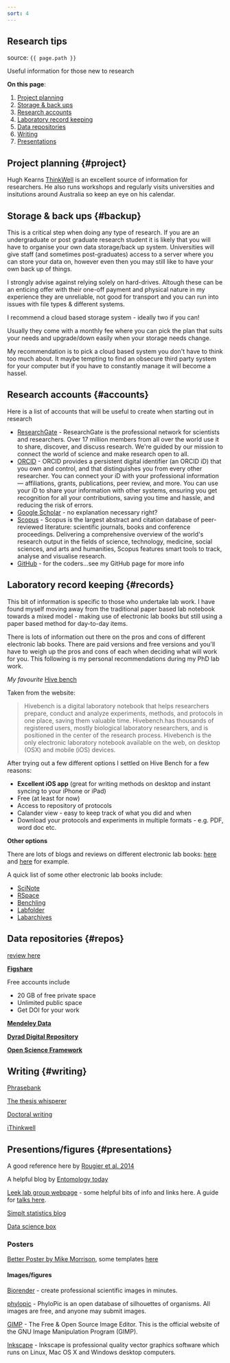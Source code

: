 ```yaml
---
sort: 4
---
```


## Research tips

source: `{{ page.path }}`

<span class="badge badge-info">Useful information for those new to research</span>

**On this page**:

1. [Project planning](#example)
2. [Storage & back ups](#backup)
3. [Research accounts](#accounts)
4. [Laboratory record keeping](#records)
5. [Data repositories](#repos)
6. [Writing](#writing)
7. [Presentations](#presentations)

## Project planning {#project}

Hugh Kearns [ThinkWell](https://www.ithinkwell.com.au/hugh-kearns) is an excellent source of information for researchers. He also runs workshops and regularly visits universities and insitutions around Australia so keep an eye on his calendar.


## Storage & back ups {#backup}

This is a critical step when doing any type of research.
If you are an undergraduate or post graduate research student it is likely that you will have to organise your own data storage/back up system. Universities will give staff (and sometimes post-graduates) access to a server where you can store your data on, however even then you may still like to have your own back up of things.

I strongly advise against relying solely on hard-drives. Altough these can be an enticing offer with their one-off payment and physical nature in my experience they are unreliable, not good for transport and you can run into issues with file types & different systems.

I recommend a cloud based storage system - ideally two if you can!

Usually they come with a monthly fee where you can pick the plan that suits your needs and upgrade/down easily when your storage needs change.

My recommendation is to pick a cloud based system you don't have to think too much about. It maybe tempting to find an obsecure third party system for your computer but if you have to constantly manage it will become a hassel.

## Research accounts {#accounts}

Here is a list of accounts that will be useful to create when starting out in research

* [ResearchGate](https://www.researchgate.net/) - ResearchGate is the professional network for scientists and researchers. Over 17 million members from all over the world use it to share, discover, and discuss research. We're guided by our mission to connect the world of science and make research open to all.
* [ORCID](https://orcid.org/) - ORCID provides a persistent digital identifier (an ORCID iD) that you own and control, and that distinguishes you from every other researcher. You can connect your iD with your professional information — affiliations, grants, publications, peer review, and more. You can use your iD to share your information with other systems, ensuring you get recognition for all your contributions, saving you time and hassle, and reducing the risk of errors.
* [Google Scholar](http://scholar.google.com/) - no explanation necessary right?
* [Scopus](https://www.scopus.com/home.uri) - Scopus is the largest abstract and citation database of peer-reviewed literature: scientific journals, books and conference proceedings. Delivering a comprehensive overview of the world's research output in the fields of science, technology, medicine, social sciences, and arts and humanities, Scopus features smart tools to track, analyse and visualise research.
* [GitHub](https://github.com/) - for the coders...see my GitHub page for more info

## Laboratory record keeping {#records}

This bit of information is specific to those who undertake lab work. I have found myself moving away from the traditional paper based lab notebook towards a mixed model - making use of electronic lab books but still using a paper based method for day-to-day items.

There is lots of information out there on the pros and cons of different electronic lab books. There are paid versions and free versions and you'll have to weigh up the pros and cons of each when deciding what will work for you. This following is my personal recommendations during my PhD lab work.

*My favourite*
[Hive bench](https://www.hivebench.com/)

Taken from the website:

> Hivebench is a digital laboratory notebook that helps researchers prepare, conduct and analyze experiments, methods, and protocols in one place, saving them valuable time. Hivebench.has thousands of registered users, mostly biological laboratory researchers, and is positioned in the center of the research process. Hivebench is the only electronic laboratory notebook available on the web, on desktop (OSX) and mobile (iOS) devices.

After trying out a few different options I settled on Hive Bench for a few reasons:

* **Excellent iOS app** (great for writing methods on desktop and instant syncing to your iPhone or iPad)
* Free (at least for now)
* Access to repository of protocols
* Calander view - easy to keep track of what you did and when
* Download your protocols and experiments in multiple formats - e.g. PDF, word doc etc.

**Other options**

There are lots of blogs and reviews on different electronic lab books: [here](https://splice-bio.com/the-7-best-electronic-lab-notebooks-eln-for-your-research/) and [here](https://www.labsexplorer.com/c/2019-review-of-the-best-electronic-laboratory-notebooks_197) for example.

A quick list of some other electronic lab books include:

* [SciNote](https://www.scinote.net/)
* [RSpace](https://www.researchspace.com/)
* [Benchling](https://www.benchling.com/)
* [Labfolder](https://www.labfolder.com/)
* [Labarchives](https://www.labarchives.com/)


## Data repositories {#repos}

[review here](https://www.teamscopeapp.com/blog/6-repositories-to-share-your-research-data)

**[Figshare](https://figshare.com/features)**

Free accounts include

* 20 GB of free private space
* Unlimited public space
* Get DOI for your work

**[Mendeley Data](https://data.mendeley.com/)**

**[Dyrad Digital Repository](http://datadryad.org/)**

**[Open Science Framework](http://osf.io/)**

## Writing {#writing}


[Phrasebank](http://www.phrasebank.manchester.ac.uk/)

[The thesis whisperer](https://thesiswhisperer.com/)

[Doctoral writing](https://doctoralwriting.wordpress.com/)

[iThinkwell](https://www.ithinkwell.com.au/)

## Presentions/figures {#presentations}

A good reference here by [Rougier et al. 2014](https://journals.plos.org/ploscompbiol/article?id=10.1371/journal.pcbi.1003833)

A helpful blog by [Entomology today](https://entomologytoday.org/2020/04/29/making-great-scientific-figures-tips-for-entomology-students/)


[Leek lab group webpage](http://jtleek.com/) - some helpful bits of info and links here. A guide for [talks here](https://github.com/jtleek/talkguide).

[Simplt statistics blog](https://simplystatistics.org/)

[Data science box](https://datasciencebox.org/)

### Posters

[Better Poster by Mike Morrison](https://www.insidehighered.com/news/2019/06/24/theres-movement-better-scientific-posters-are-they-really-better), some templates [here](https://osf.io/ef53g/)


#### Images/figures

[Biorender](https://biorender.com/) - create professional scientific images in minutes.

[phylopic](http://phylopic.org/) - PhyloPic is an open database of silhouettes of organisms. All images are free, and anyone may submit images.

[GIMP](http://www.gimp.org/) - The Free & Open Source Image Editor. This is the official website of the GNU Image Manipulation Program (GIMP).

[Inkscape](https://inkscape.org/) - Inkscape is professional quality vector graphics software which runs on Linux, Mac OS X and Windows desktop computers.
